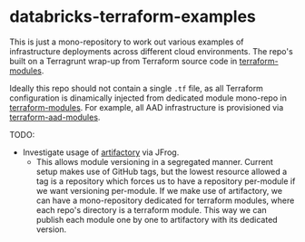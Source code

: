 # databricks-terraform-examples

This is just a mono-repository to work out various examples of infrastructure deployments across different cloud environments. The repo's built on a Terragrunt wrap-up from Terraform source code in [terraform-modules](https://github.com/orgs/andre-terraform-modules/repositories).

Ideally this repo should not contain a single `.tf` file, as all Terraform configuration is dinamically injected from dedicated module mono-repo in [terraform-modules](https://github.com/orgs/andre-terraform-modules/repositories).
For example, all AAD infrastructure is provisioned via [terraform-aad-modules](https://github.com/andre-terraform-modules/terraform-aad-modules).

TODO:
- Investigate usage of [artifactory](https://jfrog.com/help/r/jfrog-artifactory-documentation/resolve-terraform-modules) via JFrog. 
    - This allows module versioning in a segregated manner. Current setup makes use of GitHub tags, but the lowest resource allowed a tag is a repository which forces us to have a repository per-module if we want versioning per-module.
    If we make use of artifactory, we can have a mono-repository dedicated for terraform modules, where each repo's directory is a terraform module. This way we can publish each module one by one to artifactory with its dedicated version.